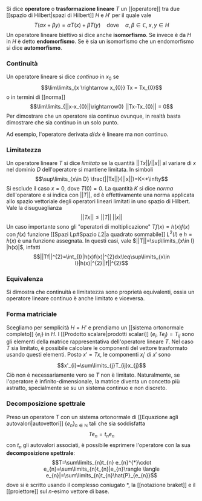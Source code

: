 Si dice **operatore** o **trasformazione lineare** $T$ un [[operatore]] tra due [[spazio di Hilbert|spazi di Hilbert]] $H$ e $H'$ per il quale vale
$$T(\alpha x +\beta y)=\alpha T(x)+\beta T(y)\quad\text{dove}\quad \alpha,\beta\in\mathbb{C},\;x,y\in H$$
Un operatore lineare biettivo si dice anche **isomorfismo**. Se invece è da $H$ in $H$ è detto **endomorfismo**. Se è sia un isomorfismo che un endomorfismo si dice **automorfismo**.
### Continuità
Un operatore lineare si dice *continuo* in $x_{0}$ se
$$\lim\limits_{x \rightarrow x_{0}} Tx = Tx_{0}$$
o in termini di [[norma]]
$$\lim\limits_{||x-x_{0}||\rightarrow0} ||Tx-Tx_{0}|| = 0$$
Per dimostrare che un operatore sia continuo ovunque, in realtà basta dimostrare che sia continuo in un solo punto.

Ad esempio, l'operatore derivata $d/dx$ è lineare ma non continuo.
### Limitatezza
Un operatore lineare $T$ si dice *limitato* se la quantità $||Tx||/||x||$ al variare di $x$ nel dominio $D$ dell'operatore si mantiene limitata. In simboli
$$\sup\limits_{x\in D} \frac{||Tx||}{||x||}=K<+\infty$$
Si esclude il caso $x=0$, dove $T(0)=0$. La quantità $K$ si dice *norma* dell'operatore e si indica con $||T||$, ed è effettivamente una norma applicata allo spazio vettoriale degli operatori lineari limitati in uno spazio di Hilbert. Vale la disuguaglianza
$$||Tx||\leq||T||\;||x||$$
Un caso importante sono gli "operatori di moltiplicazione" $Tf(x)=h(x)f(x)$ con $f(x)$ funzione [[Spazi Lp#Spazio $L {2}$|a quadrato sommabile]] $L^{2}(I)$ e $h=h(x)$ è una funzione assegnata. In questi casi, vale $||T||=\sup\limits_{x\in I} |h(x)|$, infatti
$$||Tf||^{2}=\int_{I}|h(x)f(x)|^{2}dx\leq\sup\limits_{x\in I}|h(x)|^{2}||f||^{2}$$
### Equivalenza
Si dimostra che continuità e limitatezza sono proprietà equivalenti, ossia un operatore lineare continuo è anche limitato e viceversa.
### Forma matriciale
Scegliamo per semplicità $H=H'$ e prendiamo un [[sistema ortonormale completo]] $\{e_{i}\}$ in $H$. I [[Prodotto scalare|prodotti scalari]] $(e_{i},Te_{j})=T_{ij}$ sono gli elementi della matrice rappresentativa dell'operatore lineare $T$. Nel caso $T$ sia limitato, è possibile calcolare le componenti del vettore trasformato usando questi elementi. Posto $x'=Tx$, le componenti $x_{i}'$ di $x'$ sono
$$x'_{i}=\sum\limits_{j}T_{ij}x_{j}$$
Ciò non è necessariamente vero se $T$ non è limitato. Naturalmente, se l'operatore è infinito-dimensionale, la matrice diventa un concetto più astratto, specialmente se su un sistema continuo e non discreto.
### Decomposizione spettrale
Preso un operatore $T$ con un sistema ortonormale di [[Equazione agli autovalori|autovettori]] $\{e_{n}\}_{n\in\mathbb{N}}$ tali che sia soddisfatta
$$Te_{n}=t_{n}e_{n}$$
con $t_{n}$ gli autovalori associati, è possibile esprimere l'operatore con la sua **decomposizione spettrale**:
$$T=\sum\limits_{n}t_{n} e_{n}^{*}\cdot e_{n}=\sum\limits_{n}t_{n}|e_{n}\rangle \langle e_{n}|=\sum\limits_{n}t_{n}\hat{P}_{e_{n}}$$
dove si è scritto usando il complesso coniugato $*$, la [[notazione braket]] e il [[proiettore]] sul $n$-esimo vettore di base.